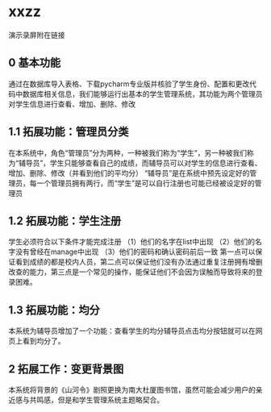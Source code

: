# xxzz
演示录屏附在链接
## 0 基本功能
通过在数据库导入表格、下载pycharm专业版并核验了学生身份、配置和更改代码中数据库相关信息，我们能够运行出基本的学生管理系统，其功能为两个管理员对学生信息进行查看、增加、删除、修改

## 1.1 拓展功能：管理员分类
在本系统中，角色“管理员”分为两种，一种被我们称为“学生”，另一种被我们称为“辅导员”，学生只能够查看自己的成绩，而辅导员可以对学生的信息进行查看、增加、删除、修改（并看到他们的平均分）
“辅导员”是在系统中预先设定好的管理员，每一个管理员拥有两行，而“学生”是可以自行注册也可能已经被设定好的管理员

## 1.2 拓展功能：学生注册
学生必须符合以下条件才能完成注册
  （1）他们的名字在list中出现
  （2）他们的名字没有曾经在manage中出现
  （3）他们的密码和确认密码前后一致
第一点可以保证看到成绩的都是校内人员，第二点可以保证他们没有办法通过重复注册拥有增删改查的能力，第三点是一个常见的操作，能保证他们不会因为误触而导致将来的登录困难。

## 1.3 拓展功能：均分
本系统为辅导员增加了一个功能：查看学生的均分辅导员点击均分按钮就可以在网页上看到均分了。

## 2 拓展工作：变更背景图
本系统将背景的《山河令》剧照更换为南大杜厦图书馆，虽然可能会减少用户的亲近感与共鸣感，但是和学生管理系统主题略契合。
